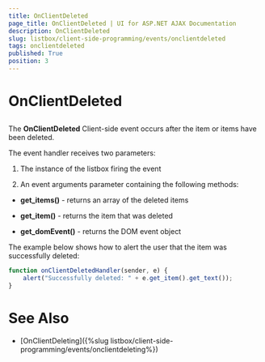 ```yaml
---
title: OnClientDeleted
page_title: OnClientDeleted | UI for ASP.NET AJAX Documentation
description: OnClientDeleted
slug: listbox/client-side-programming/events/onclientdeleted
tags: onclientdeleted
published: True
position: 3
---
```


# OnClientDeleted

## 

The **OnClientDeleted** Client-side event occurs after the item or items have been deleted.

The event handler receives two parameters:

1. The instance of the listbox firing the event

2. An event arguments parameter containing the following methods:

* **get_items()** - returns an array of the deleted items

* **get_item()** - returns the item that was deleted

* **get_domEvent()** - returns the DOM event object

The example below shows how to alert the user that the item was successfully deleted:

````JavaScript	
function onClientDeletedHandler(sender, e) {
	alert("Successfully deleted: " + e.get_item().get_text());
}				
````

# See Also

 * [OnClientDeleting]({%slug listbox/client-side-programming/events/onclientdeleting%})

